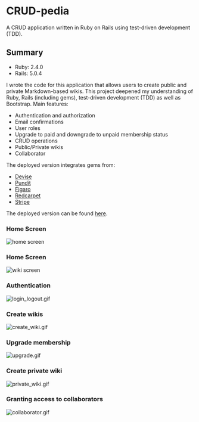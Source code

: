 # CRUD-pedia
A CRUD application written in Ruby on Rails using test-driven development (TDD).

## Summary

- Ruby: 2.4.0
- Rails: 5.0.4

I wrote the code for this application that allows users to create public and private Markdown-based wikis. This project deepened my understanding of Ruby, Rails (including gems), test-driven development (TDD) as well as Bootstrap. Main features:

- Authentication and authorization
- Email confirmations
- User roles
- Upgrade to paid and downgrade to unpaid membership status
- CRUD operations
- Public/Private wikis
- Collaborator

The deployed version integrates gems from:

- [Devise](https://github.com/plataformatec/devise)
- [Pundit](https://github.com/elabs/pundit)
- [Figaro](https://github.com/laserlemon/figaro)
- [Redcarpet](https://github.com/vmg/redcarpet)
- [Stripe](https://github.com/stripe/stripe-ruby)

The deployed version can be found [here](https://crud-pedia.herokuapp.com).

### Home Screen
![home screen](https://s1.postimg.org/8tcf3ywanj/pic1.jpg "Home Screen")

### Home Screen
![wiki screen](https://s1.postimg.org/3p0qep5dhr/pic2.jpg "Wiki Screen")

### Authentication
![login_logout.gif](https://s4.postimg.org/40p91l5a5/login_out.gif "Login and Logout")

### Create wikis
![create_wiki.gif](https://s12.postimg.org/63qfrov4t/create_wiki.gif "Create wikis")

### Upgrade membership
![upgrade.gif](https://s9.postimg.org/faue0mqhb/upgrade.gif "Upgrade membership")

### Create private wiki
![private_wiki.gif](https://s11.postimg.org/h7u1bvclf/private_wiki.gif "Private wiki")

### Granting access to collaborators
![collaborator.gif](https://s1.postimg.org/kiniq14bj/collaborator.gif "Collaborators")
